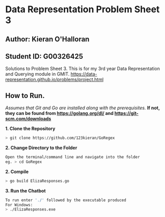 # Data Representation Problem Sheet 3

## Author: Kieran O'Halloran

## Student ID: G00326425

Solutions to Problem Sheet 3. This is for my 3rd year Data Representation and Querying module in GMIT. https://data-representation.github.io/problems/project.html

## How to Run.

*Assumes that Git and Go are installed along with the prerequisites.*
**If not, they can be found from https://golang.org/dl/ and https://git-scm.com/downloads**

**1. Clone the Repository**
```bash
> git clone https://github.com/123kieran/GoRegex
```
**2. Change Directory to the Folder**

```bash
Open the terminal/command line and navigate into the folder 
eg. > cd GoRegex
```

**2. Compile**

```bash
> go build ElizaResponses.go
```

**3. Run the Chatbot**

```bash
To run enter './' followed by the executable produced
For Windows:
> ./ElizaResponses.exe